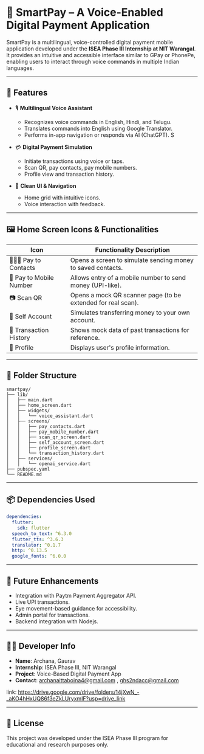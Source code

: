 # 📱 SmartPay – A Voice-Enabled Digital Payment Application

SmartPay is a multilingual, voice-controlled digital payment mobile application developed under the **ISEA Phase III Internship at NIT Warangal**. It provides an intuitive and accessible interface similar to GPay or PhonePe, enabling users to interact through voice commands in multiple Indian languages.

---

## 🚀 Features

- 🎙️ **Multilingual Voice Assistant**
  - Recognizes voice commands in English, Hindi, and Telugu.
  - Translates commands into English using Google Translator.
  - Performs in-app navigation or responds via AI (ChatGPT).
S
- 💳 **Digital Payment Simulation**
  - Initiate transactions using voice or taps.
  - Scan QR, pay contacts, pay mobile numbers.
  - Profile view and transaction history.

- 📲 **Clean UI & Navigation**
  - Home grid with intuitive icons.
  - Voice interaction with feedback.

---

## 🖼️ Home Screen Icons & Functionalities

| Icon                | Functionality Description |
|---------------------|---------------------------|
| 🧑‍🤝‍🧑 Pay to Contacts     | Opens a screen to simulate sending money to saved contacts. |
| 📱 Pay to Mobile Number | Allows entry of a mobile number to send money (UPI-like). |
| 📷 Scan QR             | Opens a mock QR scanner page (to be extended for real scan). |
| 🔁 Self Account        | Simulates transferring money to your own account. |
| 📃 Transaction History | Shows mock data of past transactions for reference. |
| 🙍 Profile             | Displays user's profile information. |

---


## 📁 Folder Structure

```
smartpay/
├── lib/
│   ├── main.dart
│   ├── home_screen.dart
│   ├── widgets/
│   │   └── voice_assistant.dart
│   ├── screens/
│   │   ├── pay_contacts.dart
│   │   ├── pay_mobile_number.dart
│   │   ├── scan_qr_screen.dart
│   │   ├── self_account_screen.dart
│   │   ├── profile_screen.dart
│   │   └── transaction_history.dart
│   ├── services/
│   │   └── openai_service.dart
├── pubspec.yaml
└── README.md
```

---

## 📦 Dependencies Used

```yaml
dependencies:
  flutter:
    sdk: flutter
  speech_to_text: ^6.3.0
  flutter_tts: ^3.6.3
  translator: ^0.1.7
  http: ^0.13.5
  google_fonts: ^6.0.0
```

---

## 🔮 Future Enhancements

- Integration with Paytm Payment Aggregator API.
- Live UPI transactions.
- Eye movement-based guidance for accessibility.
- Admin portal for transactions.
- Backend integration with Nodejs.

---

## 👩‍💻 Developer Info

- **Name**: Archana, Gaurav  
- **Internship**: ISEA Phase III, NIT Warangal  
- **Project**: Voice-Based Digital Payment App  
- **Contact**: archanaittaboina4@gmail.com , ghs2ndacc@gmail.com

link:  https://drive.google.com/drive/folders/14jXwN_-_aKO4hHxUQ86f3eZkLUryxmIF?usp=drive_link

---

## 📜 License

This project was developed under the ISEA Phase III program for educational and research purposes only.
